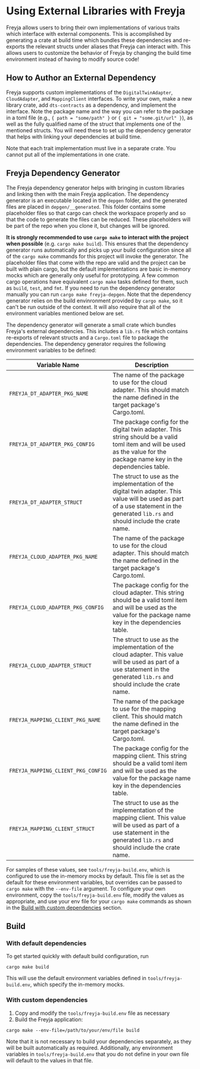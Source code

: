 # Using External Libraries with Freyja

Freyja allows users to bring their own implementations of various traits which interface with external components. This is accomplished by generating a crate at build time which bundles these dependencies and re-exports the relevant structs under aliases that Freyja can interact with. This allows users to customize the behavior of Freyja by changing the build time environment instead of having to modify source code!

## How to Author an External Dependency

Freyja supports custom implementations of the `DigitalTwinAdapter`, `CloudAdapter`, and `MappingClient` interfaces. To write your own, make a new library crate, add `dts-contracts` as a dependency, and implement the interface. Note the package name and the way you can refer to the package in a toml file (e.g., `{ path = "some/path" }` or `{ git = "some.git/url" }`), as well as the fully qualified name of the struct that implements one of the mentioned structs. You will need these to set up the dependency generator that helps with linking your dependencies at build time.

Note that each trait implementation must live in a separate crate. You cannot put all of the implementations in one crate.

## Freyja Dependency Generator

The Freyja dependency generator helps with bringing in custom libraries and linking then with the main Freyja application. The dependency generator is an executable located in the `depgen` folder, and the generated files are placed in `depgen/__generated`. This folder contains some placeholder files so that cargo can check the workspace properly and so that the code to generate the files can be reduced. These placeholders will be part of the repo when you clone it, but changes will be ignored.

**It is strongly recommended to use `cargo make` to interact with the project when possible** (e.g. `cargo make build`). This ensures that the dependency generator runs automatically and picks up your build configuration since all of the `cargo make` commands for this project will invoke the generator. The placeholder files that come with the repo are valid and the project can be built with plain cargo, but the default implementations are basic in-memory mocks which are generally only useful for prototyping. A few common cargo operations have equivalent `cargo make` tasks defined for them, such as `build`, `test`, and `fmt`. If you need to run the dependency generator manually you can run `cargo make freyja-depgen`. Note that the dependency generator relies on the build envinronment provided by `cargo make`, so it can't be run outside of the context. It will also require that all of the environment variables mentioned below are set.

The dependency generator will generate a small crate which bundles Freyja's external dependencies. This includes a `lib.rs` file which contains re-exports of relevant structs and a `Cargo.toml` file to package the dependencies. The dependency generator requires the following environment variables to be defined:

Variable Name|Description
-|-
`FREYJA_DT_ADAPTER_PKG_NAME`|The name of the package to use for the cloud adapter. This should match the name defined in the target package's Cargo.toml.
`FREYJA_DT_ADAPTER_PKG_CONFIG`|The package config for the digital twin adapter. This string should be a valid toml item and will be used as the value for the package name key in the dependencies table.
`FREYJA_DT_ADAPTER_STRUCT`|The struct to use as the implementation of the digital twin adapter. This value will be used as part of a use statement in the generated `lib.rs` and should include the crate name.
`FREYJA_CLOUD_ADAPTER_PKG_NAME`|The name of the package to use for the cloud adapter. This should match the name defined in the target package's Cargo.toml.
`FREYJA_CLOUD_ADAPTER_PKG_CONFIG`|The package config for the cloud adapter. This string should be a valid toml item and will be used as the value for the package name key in the dependencies table.
`FREYJA_CLOUD_ADAPTER_STRUCT`|The struct to use as the implementation of the cloud adapter. This value will be used as part of a use statement in the generated `lib.rs` and should include the crate name.
`FREYJA_MAPPING_CLIENT_PKG_NAME`|The name of the package to use for the mapping client. This should match the name defined in the target package's Cargo.toml.
`FREYJA_MAPPING_CLIENT_PKG_CONFIG`|The package config for the mapping client. This string should be a valid toml item and will be used as the value for the package name key in the dependencies table.
`FREYJA_MAPPING_CLIENT_STRUCT`|The struct to use as the implementation of the mapping client. This value will be used as part of a use statement in the generated `lib.rs` and should include the crate name.

For samples of these values, see `tools/freyja-build.env`, which is configured to use the in-memory mocks by default. This file is set as the default for these environment variables, but overrides can be passed to `cargo make` with the `--env-file` argument. To configure your own environment, copy the `tools/freyja-build.env` file, modify the values as appropriate, and use your env file for your `cargo make` commands as shown in the [Build with custom dependencies](#with-custom-dependencies) section.

## Build

### With default dependencies

To get started quickly with default build configuration, run

```shell
cargo make build
```

This will use the default environment variables defined in `tools/freyja-build.env`, which specify the in-memory mocks.

### With custom dependencies

1. Copy and modify the `tools/freyja-build.env` file as necessary
1. Build the Freyja application:

```shell
cargo make --env-file=/path/to/your/env/file build
```

Note that it is not necessary to build your dependencies separately, as they will be built automatically as required. Additionally, any environment variables in `tools/freyja-build.env` that you do not define in your own file will default to the values in that file.
